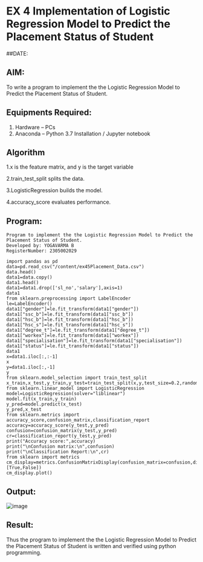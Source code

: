 # EX 4 Implementation of Logistic Regression Model to Predict the Placement Status of Student
##DATE:
## AIM:
To write a program to implement the the Logistic Regression Model to Predict the Placement Status of Student.

## Equipments Required:
1. Hardware – PCs
2. Anaconda – Python 3.7 Installation / Jupyter notebook

## Algorithm
1.x is the feature matrix, and y is the target variable

2.train_test_split splits the data.

3.LogisticRegression builds the model.

4.accuracy_score evaluates performance.
## Program:
```
Program to implement the the Logistic Regression Model to Predict the Placement Status of Student.
Developed by: YOGAVARMA B
RegisterNumber: 2305002029
```
```
import pandas as pd
data=pd.read_csv("/content/ex45Placement_Data.csv")
data.head()
data1=data.copy()
data1.head()
data1=data1.drop(['sl_no','salary'],axis=1)
data1
from sklearn.preprocessing import LabelEncoder
le=LabelEncoder()
data1["gender"]=le.fit_transform(data1["gender"])
data1["ssc_b"]=le.fit_transform(data1["ssc_b"])
data1["hsc_b"]=le.fit_transform(data1["hsc_b"])
data1["hsc_s"]=le.fit_transform(data1["hsc_s"])
data1["degree_t"]=le.fit_transform(data1["degree_t"])
data1["workex"]=le.fit_transform(data1["workex"])
data1["specialisation"]=le.fit_transform(data1["specialisation"])
data1["status"]=le.fit_transform(data1["status"])
data1
x=data1.iloc[:,:-1]
x
y=data1.iloc[:,-1]
y
from sklearn.model_selection import train_test_split
x_train,x_test,y_train,y_test=train_test_split(x,y,test_size=0.2,random_state=0)
from sklearn.linear_model import LogisticRegression
model=LogisticRegression(solver="liblinear")
model.fit(x_train,y_train)
y_pred=model.predict(x_test)
y_pred,x_test
from sklearn.metrics import accuracy_score,confusion_matrix,classification_report
accuracy=accuracy_score(y_test,y_pred)
confusion=confusion_matrix(y_test,y_pred)
cr=classification_report(y_test,y_pred)
print("Accuracy score:",accuracy)
print("\nConfusion matrix:\n",confusion)
print("\nClassification Report:\n",cr)
from sklearn import metrics
cm_display=metrics.ConfusionMatrixDisplay(confusion_matrix=confusion,display_labels=[True,False])
cm_display.plot()
```

## Output:
![image](https://github.com/user-attachments/assets/8319fcaa-cc6c-4095-8bf4-efb52e6620b8)



## Result:
Thus the program to implement the the Logistic Regression Model to Predict the Placement Status of Student is written and verified using python programming.
